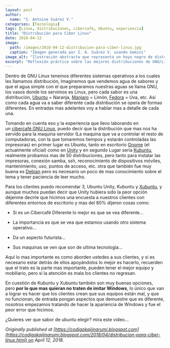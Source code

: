 ```yaml
---
layout: post
author:
  name: "I. Antoine Suárez V."
categories: [Tecnologia]
tags: [Linux, distribuciones, cibercafé, Ubuntu, experiencia]
title: "Distribución para Ciber Linux"
date: 2018-04-12
image:
  path: /images/2018-04-12-distribucion-para-ciber-linux.jpg
  caption: "Imagen generada por I. A. Suárez V. usando Gemini"
image_alt: "Ilustración abstracta que representa un hoyo negro de distribuciones de Linux"
excerpt: "Reflexión práctica sobre las mejores distribuciones de GNU/Linux para montar un cibercafé, tanto en equipos cliente como en el servidor, desde la experiencia directa en campo."
---
```



Dentro de GNU Linux tenemos diferentes sistemas operativos a los cuales les llamamos distribución, Imaginemos que vendemos agua de sabores y que el agua simple con el que preparamos nuestras aguas se llama GNU, los vasos donde los servimos es Linux, pero cada sabor es una distribución, [Ubuntu](https://draft.blogger.com/) = Naranja, [Manjaro](https://draft.blogger.com/) = Limón, [Fedora](https://draft.blogger.com/) = Uva, etc. Así como cada agua va a saber diferente cada distribución se opera de formas diferentes. En entradas mas adelantes voy a hablar mas a detalle de cada una.

Tomando en cuenta eso y la experiencia que llevo laborando en un [cibercafé GNU Linux](https://draft.blogger.com/), puedo decir que la distribución que mas nos ha servido para la maquina servidor (La maquina que va a controlar el resto de computadoras, con la que tomaremos tiempos y estarán controladas las impresoras) en primer lugar es Ubuntu, tanto en escritorio [Gnome](https://draft.blogger.com/) (el actualmente oficial) como en [Unity](https://draft.blogger.com/) y en segundo Lugar seria [Kubuntu](https://draft.blogger.com/), realmente probamos mas de 50 distribuciones, pero tanto para instalar las impresoras, conexión samba, ssh, reconocimiento de dispositivos móviles, mantenimiento, uso, puntos de acceso, etc. otra que también fue muy buena es [Debian](https://draft.blogger.com/) pero es necesario un poco de mas conocimiento sobre el tema y tener paciencia de leer mucho.

Para los clientes puedo recomendar 3, Ubuntu Unity, Kubuntu y [Xubuntu](https://draft.blogger.com/), y aunque muchos puedan decir que Unity hubiera sido la peor opción déjenme decirle que hicimos una encuesta a nuestros clientes con diferentes entornos de escritorio y mas del 80% dijeron cosas como:

- Si es un Cibercafé Diferente lo mejor es que se vea diferente…
    
- La importancia es que se vea que estamos usando otro sistema operativo…
    
- Da un aspecto futurista…
    
- Sus maquinas se ven que son de ultima tecnología…
    

Aquí lo mas importante es como aborden ustedes a sus clientes, y si es necesario estar detrás de ellos apoyándolos lo mejor es hacerlo, recuerden que el trato es la parte mas importante, pueden tener el mejor equipo y mobiliario, pero si la atención es mala los clientes no regresan.

En cuestión de Kubuntu y Xubuntu también son muy buenas opciones, pero **por lo que mas quieran no traten de imitar Windows**, lo único que van a lograr es hacer que los clientes crean que sus equipos están mal, y que no funcionan, de entrada pongan aspectos que demuestre que es diferente, nosotros empezamos tratando de hacer la apariencia de Windows y fue el peor error que hicimos.

¿Quieres ver que sabor de ubuntu elegir? mira este video…

_Originally published at [https://codigokajiinarumi.blogspot.com](https://codigokajiinarumi.blogspot.com/2018/04/distribucion-para-ciber-linux.html) on April 12, 2018._
